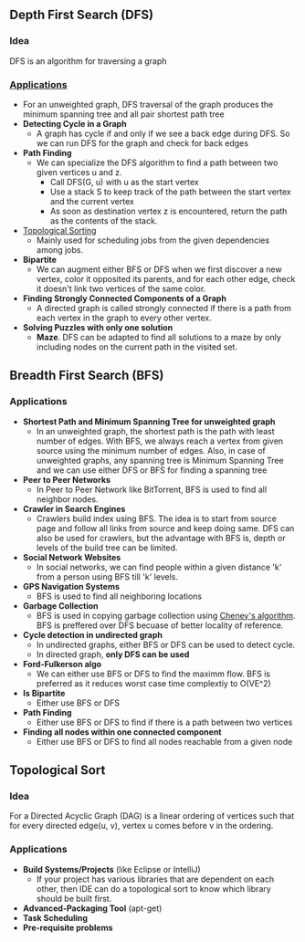 ## Depth First Search (DFS)
### Idea
DFS is an algorithm for traversing a graph

### [Applications](http://ww3.algorithmdesign.net/handouts/DFS.pdf)
- For an unweighted graph, DFS traversal of the graph produces the minimum spanning tree and all pair shortest path tree
- **Detecting Cycle in a Graph**
  - A graph has cycle if and only if we see a back edge during DFS. So we can run DFS for the graph and check for back edges
- **Path Finding**
  - We can specialize the DFS algorithm to find a path between two given vertices u and z.
    - Call DFS(G, u) with u as the start vertex
    - Use a stack S to keep track of the path between the start vertex and the current vertex
    - As soon as destination vertex z is encountered, return the path as the contents of the stack.
- [Topological Sorting](#topological-Sort)
  - Mainly used for scheduling jobs from the given dependencies among jobs. 
- **Bipartite**
  - We can augment either BFS or DFS when we first discover a new vertex, color it opposited its parents, and for each other edge, check it doesn't link
  two vertices of the same color.
- **Finding Strongly Connected Components of a Graph**
  - A directed graph is called strongly connected if there is a path from each vertex in the graph to every other vertex.
- **Solving Puzzles with only one solution**
  - **Maze**. DFS can be adapted to find all solutions to a maze by only including nodes on the current path in the visited set.

## Breadth First Search (BFS)
### Applications
- **Shortest Path and Minimum Spanning Tree for unweighted graph**
  - In an unweighted graph, the shortest path is the path with least number of edges. With BFS, we always reach a vertex from given
  source using the minimum number of edges. Also, in case of unweighted graphs, any spanning tree is Minimum Spanning Tree and we can
  use either DFS or BFS for finding a spanning tree
- **Peer to Peer Networks**
  - In Peer to Peer Network like BitTorrent, BFS is used to find all neighbor nodes.
- **Crawler in Search Engines**
  - Crawlers build index using BFS. The idea is to start from source page and follow all links from source and keep doing same. DFS can 
  also be used for crawlers, but the advantage with BFS is, depth or levels of the build tree can be limited.
- **Social Network Websites**
  - In social networks, we can find people within a given distance 'k' from a person using BFS till 'k' levels.
- **GPS Navigation Systems**
  - BFS is used to find all neighboring locations
- **Garbage Collection**
  - BFS is used in copying garbage collection using [Cheney's algorithm](https://lambda.uta.edu/cse5317/notes/node48.html). 
  BFS is preffered over DFS becuase of better locality of reference.
- **Cycle detection in undirected graph**
  - In undirected graphs, either BFS or DFS can be used to detect cycle.
  - In directed graph, **only DFS can be used**
- **Ford-Fulkerson algo**
  - We can either use BFS or DFS to find the maximm flow. BFS is preferred as it reduces worst case time complextiy to O(VE^2)
- **Is Bipartite**
  - Either use BFS or DFS
- **Path Finding**
  - Either use BFS or DFS to find if there is a path between two vertices
- **Finding all nodes within one connected component**
  - Either use BFS or DFS to find all nodes reachable from a given node
  
  
## Topological Sort
### Idea
For a Directed Acyclic Graph (DAG) is a linear ordering of vertices such that for every directed edge(u, v), vertex u comes before v in the ordering.

### Applications
- **Build Systems/Projects** (like Eclipse or IntelliJ)
  - If your project has various libraries that are dependent on each other, then IDE can do a topological sort to know which library should be built first.
- **Advanced-Packaging Tool** (apt-get)
- **Task Scheduling**
- **Pre-requisite problems**


